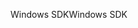<span data-ttu-id="7e2fa-101">Windows SDK</span><span class="sxs-lookup"><span data-stu-id="7e2fa-101">Windows SDK</span></span>
